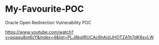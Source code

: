 # My-Favourite-POC

Oracle Open Redirection Vulnerability POC

https://www.youtube.com/watch?v=pqaqu8ot6cY&index=4&list=PLJ8kqIRUCAc6hAizlJHOTZA1h7dK6svLW
